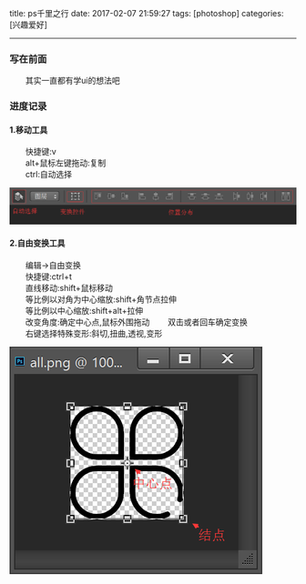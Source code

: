 title: ps千里之行
date: 2017-02-07 21:59:27
tags: [photoshop]
categories: [兴趣爱好]

---
### 写在前面
　　其实一直都有学ui的想法吧  
### 进度记录
#### 1.移动工具
　　快捷键:v  
　　alt+鼠标左键拖动:复制  
　　ctrl:自动选择
  
![](https://raw.githubusercontent.com/owlsn/blog/master/source/source/v-attributes.png)  
#### 2.自由变换工具
　　编辑->自由变换  
　　快捷键:ctrl+t  
　　直线移动:shift+鼠标移动  
　　等比例以对角为中心缩放:shift+角节点拉伸  
　　等比例以中心缩放:shift+alt+拉伸  
　　改变角度:确定中心点,鼠标外围拖动
　　双击或者回车确定变换  
　　右键选择特殊变形:斜切,扭曲,透视,变形

![](https://raw.githubusercontent.com/owlsn/blog/master/source/source/transformation.png)